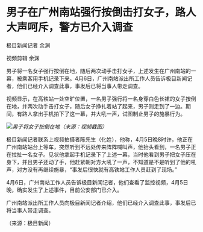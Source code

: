 # 男子在广州南站强行按倒击打女子，路人大声呵斥，警方已介入调查

极目新闻记者 余渊

视频剪辑 余渊

男子将一名女子强行按倒在地，随后两次动手击打女子，上述发生在广州南站的一幕，被乘客用手机记录下来。4月6日，广州南站派出所工作人员告诉极目新闻记者，他们已经介入调查此事，事发后已将当事人带走调查。

视频显示，在高铁站一处空旷位置，一名男子强行将一名身穿白色长裙的女子按倒在地，并两次动手击打女子，随后女子挣扎着站了起来，男子则走到了一边。期间，有路人拿出手机拍下了这一幕，并大吼一声，试图制止男子的施暴行为。

![](https://inews.gtimg.com/om_bt/OfpfujkmQalw5N5OTEBwXEQBShsx9LbojY1LYZcmRBuFsAA/1000)_男子将女子按倒在地（来源：视频截图）_

极目新闻记者联系上视频拍摄者陈先生（化姓），他称，4月5日晚8时许，他正在广州南站站台上等车，突然听到不远处传来阵阵喊叫声，他抬头看到，一名男子正在拉扯一名女子。见状他拿起手机记录下了上述一幕，当时他看到男子把女子压在身下，并且男子还动了手，他赶紧朝对方大吼了一声，不知道是不是听到了他的吼声，对方没有再继续施暴，“事发后很快就有高铁站工作人员赶到了现场。”

4月6日，广州南站工作人员告诉极目新闻记者，他们查看了监控视频，4月5日晚，确实发生了上述事件，目前公安部门已介入。

广州南站派出所工作人员向极目新闻记者介绍，他们已经介入调查此事，事发后已将当事人带走调查。

（来源：极目新闻）

